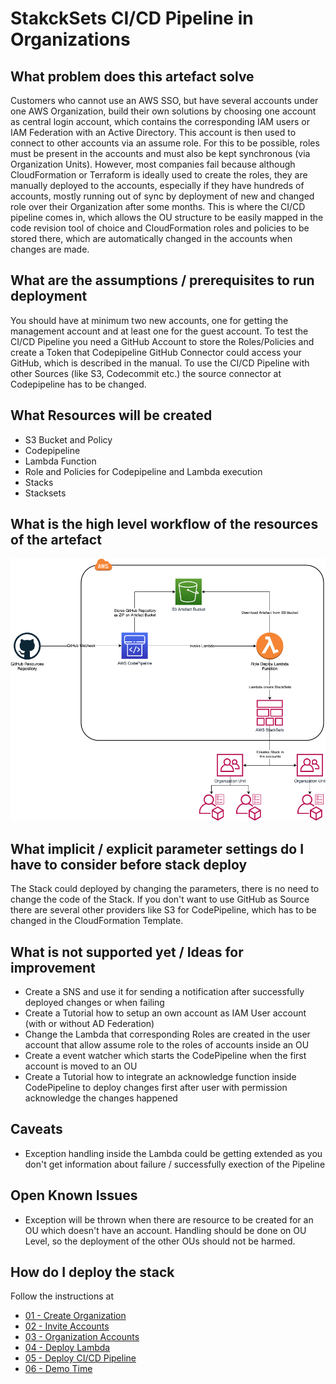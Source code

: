 # StakckSets CI/CD Pipeline in Organizations

## What problem does this artefact solve

Customers who cannot use an AWS SSO, but have several accounts under one AWS Organization, build their own solutions by choosing one account as central login account, which contains the corresponding IAM users or IAM Federation with an Active Directory.
This account is then used to connect to other accounts via an assume role. For this to be possible, roles must be present in the accounts and must also be kept synchronous (via Organization Units).
However, most companies fail because although CloudFormation or Terraform is ideally used to create the roles, they are manually deployed to the accounts, especially if they have hundreds of accounts, mostly running out of sync by deployment of new and changed role over their Organization after some months. 
This is where the CI/CD pipeline comes in, which allows the OU structure to be easily mapped in the code revision tool of choice and CloudFormation roles and policies to be stored there, which are automatically changed in the accounts when changes are made.

## What are the assumptions / prerequisites to run deployment

You should have at minimum two new accounts, one for getting the management account and at least one for the guest account.
To test the CI/CD Pipeline you need a GitHub Account to store the Roles/Policies and create a Token that Codepipeline GitHub Connector could access your GitHub, which is described in the manual. To use the CI/CD Pipeline with other Sources (like S3, Codecommit etc.) the source connector at Codepipeline has to be changed.

## What Resources will be created

* S3 Bucket and Policy
* Codepipeline
* Lambda Function
* Role and Policies for Codepipeline and Lambda execution
* Stacks
* Stacksets

## What is the high level workflow of the resources of the artefact

![flow-diagram](docs/images/flow-diagram.png)

## What implicit / explicit parameter settings do I have to consider before stack deploy

The Stack could deployed by changing the parameters, there is no need to change the code of the Stack. If you don't want to use GitHub as Source there are several other providers like S3 for CodePipeline, which has to be changed in the CloudFormation Template.

## What is not supported yet / Ideas for improvement

* Create a SNS and use it for sending a notification after successfully deployed changes or when failing
* Create a Tutorial how to setup an own account as IAM User account (with or without AD Federation)
* Change the Lambda that corresponding Roles are created in the user account that allow assume role to the roles of accounts inside an OU
* Create a event watcher which starts the CodePipeline when the first account is moved to an OU
* Create a Tutorial how to integrate an acknowledge function inside CodePipeline to deploy changes first after user with permission acknowledge the changes happened

## Caveats

* Exception handling inside the Lambda could be getting extended as you don't get information about failure / successfully exection of the Pipeline

## Open Known Issues

* Exception will be thrown when there are resource to be created for an OU which doesn't have an account. Handling should be done on OU Level, so the deployment of the other OUs should not be harmed.

## How do I deploy the stack
  
Follow the instructions at

* [01 - Create Organization](docs/01%20Create%20Organization/README.md)
* [02 - Invite Accounts](docs/02%20Invite%20Accounts/README.md)
* [03 - Organization Accounts](docs/03%20Organize%20Accounts/README.md)
* [04 - Deploy Lambda](docs/04%20Deploy%20Lambda/README.md)
* [05 - Deploy CI/CD Pipeline](docs/05%20Deploy%20CI-CD%20Pipeline/README.md)
* [06 - Demo Time](docs/06%20Demo%20Time/README.md)
